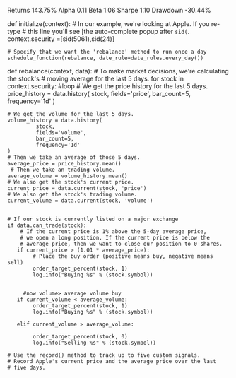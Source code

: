 Returns
143.75%
Alpha
0.11
Beta
1.06
Sharpe
1.10
Drawdown
-30.44%



def initialize(context):
    # In our example, we're looking at Apple.  If you re-type 
    # this line you'll see [the auto-complete popup after `sid(`.
    context.security =[sid(5061),sid(24)]

    # Specify that we want the 'rebalance' method to run once a day
    schedule_function(rebalance, date_rule=date_rules.every_day())


def rebalance(context, data):
    # To make market decisions, we're calculating the stock's 
    # moving average for the last 5 days.
    for stock in context.security:
    #loop
    # We get the price history for the last 5 days. 
        price_history = data.history(
            stock,
            fields='price',
            bar_count=5,
            frequency='1d'
    )
    
    # We get the volume for the last 5 days.
    volume_history = data.history(
             stock,
             fields='volume',
             bar_count=5,
             frequency='1d'
    )
    # Then we take an average of those 5 days.
    average_price = price_history.mean()
     # Then we take an trading volume.
    average_volume = volume_history.mean()
    # We also get the stock's current price. 
    current_price = data.current(stock, 'price') 
    # We also get the stock's trading volume.
    current_volume = data.current(stock, 'volume')

    
    # If our stock is currently listed on a major exchange
    if data.can_trade(stock):
        # If the current price is 1% above the 5-day average price, 
        # we open a long position. If the current price is below the 
        # average price, then we want to close our position to 0 shares.
       if current_price > (1.01 * average_price):
            # Place the buy order (positive means buy, negative means sell)
            order_target_percent(stock, 1)
            log.info("Buying %s" % (stock.symbol))
           
       
         #now volume> average volume buy
       if current_volume < average_volume:
            order_target_percent(stock, 1)
            log.info("Buying %s" % (stock.symbol))
     
       elif current_volume > average_volume:
          
            order_target_percent(stock, 0)
            log.info("Selling %s" % (stock.symbol))
    
    # Use the record() method to track up to five custom signals. 
    # Record Apple's current price and the average price over the last 
    # five days.
